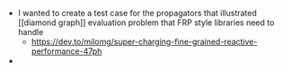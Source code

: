- I wanted to create a test case for the propagators that illustrated [[diamond graph]] evaluation problem that FRP style libraries need to handle
	- https://dev.to/milomg/super-charging-fine-grained-reactive-performance-47ph
-
